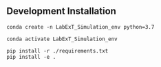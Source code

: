 ## Development Installation

```
conda create -n LabExT_Simulation_env python=3.7
```

```
conda activate LabExT_Simulation_env
```

```
pip install -r ./requirements.txt
pip install -e .
```